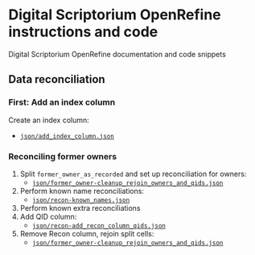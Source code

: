 # Digital Scriptorium OpenRefine instructions and code

Digital Scriptorium OpenRefine documentation and code snippets

## Data reconciliation

### First: Add an index column

Create an index column:

- [`json/add_index_column.json`][add_index_column]

[add_index_column]:   json/add_index_column.json    "Add index column"

### Reconciling former owners

1. Split `former_owner_as_recorded` and set up reconciliation for owners:
    - [`json/former_owner-cleanup_rejoin_owners_and_qids.json`][split_owner]
2. Perform known name reconciliations:
    - [`json/recon-known_names.json`][known_names]
3. Perform known extra reconciliations
4. Add QID column:
    - [`json/recon-add_recon_column_qids.json`][add_reconned_qids]
5. Remove Recon column, rejoin split cells:
    - [`json/former_owner-cleanup_rejoin_owners_and_qids.json`][clean_owner]


[split_owner]:        json/former_owner-cleanup_rejoin_owners_and_qids.json   "Split owner and reconcile"
[known_names]:        json/recon-known_names.json                             "Known name reconciliations"
[add_reconned_qids]:  json/recon-add_recon_column_qids.json                   "Add QID column for reconciliations"
[clean_owner]:        json/former_owner-cleanup_rejoin_owners_and_qids.json   "Cleanup and rejoin owners and QIDs"
